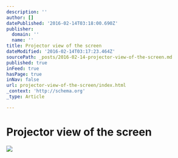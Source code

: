 ```yaml
---
description: ''
author: []
datePublished: '2016-02-14T03:18:00.690Z'
publisher:
  domain: ''
  name: ''
title: Projector view of the screen
dateModified: '2016-02-14T03:17:23.464Z'
sourcePath: _posts/2016-02-14-projector-view-of-the-screen.md
published: true
inFeed: true
hasPage: true
inNav: false
url: projector-view-of-the-screen/index.html
_context: 'http://schema.org'
_type: Article

---
```

# Projector view of the screen
![](https://the-grid-user-content.s3-us-west-2.amazonaws.com/1d7b7670-f8f8-4325-acf1-089a2a3de573.png)